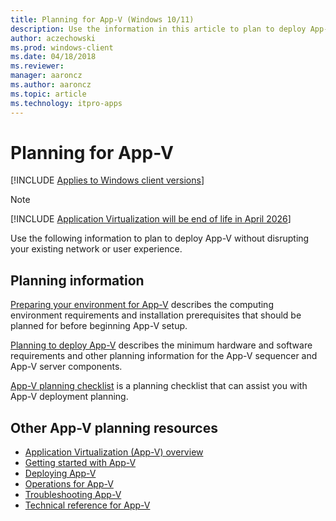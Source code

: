 ```yaml
---
title: Planning for App-V (Windows 10/11)
description: Use the information in this article to plan to deploy App-V without disrupting your existing network or user experience.
author: aczechowski
ms.prod: windows-client
ms.date: 04/18/2018
ms.reviewer: 
manager: aaroncz
ms.author: aaroncz
ms.topic: article
ms.technology: itpro-apps
---
```


# Planning for App-V

[!INCLUDE [Applies to Windows client versions](../includes/applies-to-windows-client-versions.md)]

> [!NOTE]
> [!INCLUDE [Application Virtualization will be end of life in April 2026](../includes/app-v-end-life-statement.md)]

Use the following information to plan to deploy App-V without disrupting your existing network or user experience.

## Planning information

[Preparing your environment for App-V](appv-preparing-your-environment.md) describes the computing environment requirements and installation prerequisites that should be planned for before beginning App-V setup.

[Planning to deploy App-V](appv-planning-to-deploy-appv.md) describes the minimum hardware and software requirements and other planning information for the App-V sequencer and App-V server components.

[App-V planning checklist](appv-planning-checklist.md) is a planning checklist that can assist you with App-V deployment planning.

## Other App-V planning resources

* [Application Virtualization (App-V) overview](appv-for-windows.md)
* [Getting started with App-V](appv-getting-started.md)
* [Deploying App-V](appv-deploying-appv.md)
* [Operations for App-V](appv-operations.md)
* [Troubleshooting App-V](appv-troubleshooting.md)
* [Technical reference for App-V](appv-technical-reference.md)
